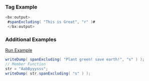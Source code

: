 ### Tag Example

 


```java
<bx:output> 
 #spanExcluding( "This is Great", "r" )# 
 </bx:output>  
```


### Additional Examples

<a href="https://try.boxlang.io/?code=eJxdzUEKwkAMBdD9nOI3qxbEHqC4ULQ7wStMa6gDbSxJxjq3dyWIF3hv0%2BR8zstaw9Yol%2Fc453uSqQbd5iiOSZmlgsUXg6P6o6IdyAgNmi60La68DKzos4yenhLMFQfQMQ6nUoqZURe2n8V1%2Fz99tQ8Hhy2k" target="_blank">Run Example</a>

```java
writeDump( spanExcluding( "Plant green! save earth!", "s" ) );
// Member Function
str = "AabByyysss";
writeDump( str.spanExcluding( "s" ) );

```



